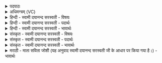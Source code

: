 <details><summary>पदपाठः</summary>

होता॑। य॒क्ष॒त्। अ॒ग्निम्। स्वाहा॑। आज्य॑स्य। स्तो॒काना॑म्। स्वाहा॑। मेद॑साम्। पृथ॑क्। स्वाहा॑। छाग॑म्। अ॒श्विभ्या॒मित्य॒श्विऽभ्या॑म्। स्वाहा॑। मे॒षम्। सर॑स्वत्यै। स्वाहा॑। ऋ॒ष॒भम्। इन्द्रा॑य। सि॒ꣳहाय॑। सह॑से। इ॒न्द्रि॒यम्। स्वाहा॑। अ॒ग्निम्। न। भे॒ष॒जम्। स्वाहा॑। सोम॑म्। इ॒न्द्रि॒यम्। स्वाहा॑। इन्द्र॑म्। सु॒त्रामा॑ण॒मिति॑ सु॒ऽत्रामा॑णम्। स॒वि॒तार॑म्। वरु॑णम्। भि॒षजा॑म्। पति॑म्। स्वाहा॑। वन॒स्पति॑म्। प्रि॒यम्। पाथः॑। न। भे॒ष॒जम्। स्वाहा॑। दे॒वाः। आ॒ज्य॒पा इत्या॑ज्य॒ऽपाः। जु॒षा॒णः। अ॒ग्निः। भे॒ष॒जम्। पयः॑। सोमः॑ प॒रि॒स्रुतेति॑ परि॒ऽस्रुता॑। घृ॒तम्। मधु॑। व्यन्तु॑। आज्य॑स्य। होतः॑। यज॑। ४०।
</details>

<details><summary>अधिमन्त्रम् (VC)</summary>

- अश्व्यादयो देवताः
- स्वस्त्यात्रेय ऋषिः
- निचृदत्यष्टिः
- गान्धारः
</details>

<details><summary>हिन्दी - स्वामी दयानन्द सरस्वती - विषयः</summary>

फिर उसी विषय को अगले मन्त्र में कहा है ॥
</details>

<details><summary>हिन्दी - स्वामी दयानन्द सरस्वती - पदार्थः</summary>

पदार्थान्वयभाषाः -  हे (होतः) देने हारे जन ! जैसे (होता) ग्रहण करने हारा (आज्यस्य) प्राप्त होने योग्य घी की (स्वाहा) उत्तम क्रिया से वा (स्तोकानाम्) स्वल्प (मेदसाम्) स्निग्ध पदार्थों की (स्वाहा) अच्छे प्रकार रक्षण क्रिया से (अग्निम्) को (पृथक्) भिन्न-भिन्न (स्वाहा) उत्तम रीति से (अश्विभ्याम्) राज्य के स्वामी और पशु के पालन करनेवालों से (छागम्) दुःख के छेदन करने को (सरस्वत्यै) विज्ञानयुक्त वाणी के लिए (स्वाहा) उत्तम क्रिया से (मेषम्) सेचन करने हारे को (इन्द्राय) परमैश्वर्य के लिए (स्वाहा) परमोत्तम क्रिया से (ऋषभम्) श्रेष्ठ पुरुषार्थ को (सहसे) बल (सिंहाय) और जो शत्रुओं का हननकर्त्ता उस के लिए (स्वाहा) उत्तम वाणी से (इन्द्रियम्) धन को (स्वाहा) उत्तम क्रिया से (अग्निम्) पावक के (न) समान (भेषजम्) औषध (सोमम्) सोमलतादि ओषधिसमूह (इन्द्रियम्) वा मन आदि इन्द्रियों को (स्वाहा) शान्ति आदि क्रिया और विद्या से (सुत्रामाणम्) अच्छे प्रकार रक्षक (इन्द्रम्) सेनापति को (भिषजाम्) वैद्यों के (पतिम्) पालन करने हारे (सवितारम्) ऐश्वर्य के कर्त्ता (वरुणम्) श्रेष्ठ पुरुष को (स्वाहा) निदान आदि विद्या से (वनस्पतिम्) वनों के पालन करने हारे को (स्वाहा) उत्तम विद्या से (प्रियम्) प्रीति करने योग्य (पाथः) पालन करनेवाले अन्न के (न) समान (भेषजम्) उत्तम औषध को (यक्षत्) सङ्गत करे वा जैसे (आज्यपाः) विज्ञान के पालन करनेहारे (देवाः) विद्वान् लोग और (भेषजम्) चिकित्सा करने योग्य को (जुषाणः) सेवन करता हुआ (अग्निः) पावक के समान तेजस्वी जन सङ्गत करे, वैसे जो (परिस्रुता) चारों ओर से प्राप्त हुए रस के साथ (पयः) दूध (सोमः) औषधियों का समूह (घृतम्) घी (मधु) सहत (व्यन्तु) प्राप्त होवें, उन के साथ वर्त्तमान तू (आज्यस्य) घी का (यज) हवन किया कर ॥४० ॥
</details>

<details><summary>हिन्दी - स्वामी दयानन्द सरस्वती - भावार्थः</summary>

भावार्थभाषाः -  इस मन्त्र में उपमा और वाचकलुप्तोपमालङ्कार हैं। जो मनुष्य क्रिया, क्रियाकुशलता और प्रयत्न से अग्न्यादि विद्या को जान के गौ आदि पशुओं का अच्छे प्रकार पालन करके सब के उपकार को करते हैं, वे वैद्य के समान प्रजा के दुःख के नाशक होते हैं ॥४० ॥
</details>

<details><summary>संस्कृत - स्वामी दयानन्द सरस्वती - विषयः</summary>

पुनस्तमेव विषयमाह ॥
</details>

<details><summary>संस्कृत - स्वामी दयानन्द सरस्वती - पदार्थः</summary>

पदार्थान्वयभाषाः -  हे होतर्यथा होताऽऽज्यस्य स्वाहा स्तोकानां मेदसां स्वाहाऽग्निं पृथक्स्वाहाश्विभ्यां छागं सरस्वत्यै स्वाहा मेषमिन्द्राय स्वाहर्षभं सहसे सिंहाय स्वाहेन्द्रियं स्वाहाग्निं न भेषजं सोममिन्द्रियं स्वाहा सुत्रामाणमिन्द्रं भिषजां पतिं सवितारं वरुणं स्वाहा वनस्पतिं स्वाहा प्रियं पाथो न भेषजं यक्षद् यथावाज्यपा देवा भेषजं जुषाणोऽग्निश्च यक्षत्तथा यानि परिस्रुता पयः सोमो घृतं मधु व्यन्तु तैः सह वर्त्तमानस्त्वमाज्यस्य यज ॥४० ॥
</details>

<details><summary>संस्कृत - स्वामी दयानन्द सरस्वती - भावार्थः</summary>

भावार्थभाषाः -  अत्रोपमावाचकलुप्तोपमालङ्कारौ। ये मनुष्या विद्याक्रियाकौशलयत्नैरग्न्यादिविद्यां विज्ञाय गवादीन् पशून् संपाल्य सर्वोपकारं कुर्वन्ति, ते वैद्यवत्प्रजादुःखध्वंसका जायन्ते ॥४० ॥
</details>

<details><summary>मराठी - माता सविता जोशी (यह अनुवाद स्वामी दयानन्द सरस्वती जी के आधार पर किया गया है।) - भावार्थः</summary>

भावार्थभाषाः -  या मंत्रात उपमा व वाचकलुप्तोपमालंकार आहे. जी माणसे विद्या व कर्मकुशलतेद्वारे प्रयत्नपूर्वक अग्निविद्या जाणतात, तसेच गाई इत्यादी पशूंचे चांगल्याप्रकारे पालन करून सर्वांवर उपकार करतात ती वैद्याप्रमाणे प्रजेचे दुःख नाहीसे करतात.
</details>